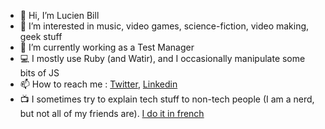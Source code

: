 - 👋 Hi, I’m Lucien Bill
- 👀 I’m interested in music, video games, science-fiction, video making, geek stuff
- 🔧 I’m currently working as a Test Manager
- 💻 I mostly use Ruby (and Watir), and I occasionally manipulate some bits of JS
- 📫 How to reach me : [Twitter](https://twitter.com/BillyTheTroll/), [Linkedin](https://www.linkedin.com/in/lucien-bill-3906b043/)
- 📺 I sometimes try to explain tech stuff to non-tech people (I am a nerd, but not all of my friends are). [I do it in french](https://www.youtube.com/playlist?list=PLQrou-2CKEzX1dGIGcXyeIa6UkyHWPqJl)

<!---
lucienbill/lucienbill is a ✨ special ✨ repository because its `README.md` (this file) appears on your GitHub profile.
You can click the Preview link to take a look at your changes.
--->
